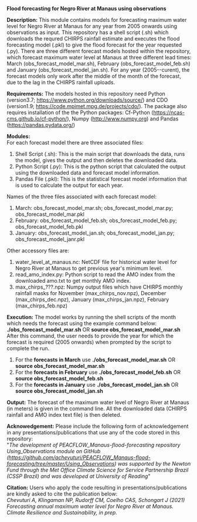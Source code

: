 **Flood forecasting for Negro River at Manaus using observations**

**Description:**
This module contains models for forecasting maximum water level for Negro River at Manaus for any year from 2005 onwards using observations as input. This repository has a shell script (.sh) which downloads the requred CHIRPS rainfall estimate and executes the flood forecasting model (.pkl) to give the flood forecast for the year requested (.py). There are three different forecast models hosted within the repository, which forecast maximum water level at Manaus at three different lead times: March (obs_forecast_model_mar.sh), February (obs_forecast_model_feb.sh) and January (obs_forecast_model_jan.sh). For any year (2005--curent), the forecast models only work after the middle of the month of the forecast, due to the lag in the CHIRPS rainfall uploads.

**Requirements:**
The models hosted in this repository need Python (version3.7; https://www.python.org/downloads/source/) and CDO (version1.9; https://code.mpimet.mpg.de/projects/cdo/). The package also requires installation of the the Python packages: Cf-Python (https://ncas-cms.github.io/cf-python/), Numpy (http://www.numpy.org) and Pandas (https://pandas.pydata.org/)

**Modules:** \
For each forecast model there are three associated files:
1. Shell Script (.sh): This is the main script that downloads the data, runs the model, gives the output and then deletes the downloaded data.
2. Python Script (.py): This is the python script that calculated the output using the downloaded data and forecast model information. 
3. Pandas File (.pkl): This is the statistical forecast model information that is used to calculate the output for each year. 

Names of the three files associated with each forecast model:
1. March: obs_forecast_model_mar.sh; obs_forecast_model_mar.py; obs_forecast_model_mar.pkl
2. February: obs_forecast_model_feb.sh; obs_forecast_model_feb.py; obs_forecast_model_feb.pkl
3. January: obs_forecast_model_jan.sh; obs_forecast_model_jan.py; obs_forecast_model_janr.pkl

Other accessory files are:
1. water_level_at_manaus.nc: NetCDF file for historical water level for Negro River at Manaus to get previous year's minimum level.
2. read_amo_index.py: Python script to read the AMO index from the downloaded amo.txt to get monthly AMO index. 
3. max_chirps_???.npz: Numpy output files which have CHIRPS monthly rainfall masks for November (max_chirps_nov.npz), December (max_chirps_dec.npz), January (max_chirps_jan.npz), February (max_chirps_feb.npz)

**Execution:**
The model works by running the shell scripts of the month which needs the forecast using the example command below: 
**./obs_forecast_model_mar.sh** OR **source obs_forecast_model_mar.sh**
After this command, the user needs to provide the year for which the forecast is required (2005 onwards) when prompted by the script to complete the run. 
1. For the **forecasts in March** use **./obs_forecast_model_mar.sh** OR **source obs_forecast_model_mar.sh** 
2. For the **forecasts in February** use **./obs_forecast_model_feb.sh** OR **source obs_forecast_model_feb.sh** 
3. For the **forecasts in January** use **./obs_forecast_model_jan.sh** OR **source obs_forecast_model_jan.sh** 

**Output:**
The forecast of the maximum water level of Negro River at Manaus (in meters) is given in the command line. All the downloaded data (CHIRPS rainfall and AMO index text file) is then deleted.

**Acknowedgement:** Please include the following form of acknowledgement in any presentations/publications that use any of the code stored in this repository:\
"*The development of PEACFLOW_Manaus-flood-forecasting repository Using_Observations module on GitHub (https://github.com/achevuturi/PEACFLOW_Manaus-flood-forecasting/tree/master/Using_Observations) was supported by the Newton Fund through the Met Office Climate Science for Service Partnership Brazil (CSSP Brazil) and was developed at University of Reading*"

**Citation:**
Users who apply the code resulting in presentations/publications are kindly asked to cite the publication below:\
*Chevuturi A, Klingaman NP, Rudorff CM, Coelho CAS, Schongart J (2021) Forecasting annual maximum water level for Negro River at Manaus. Climate Resilience and Sustainability, in prep.*
